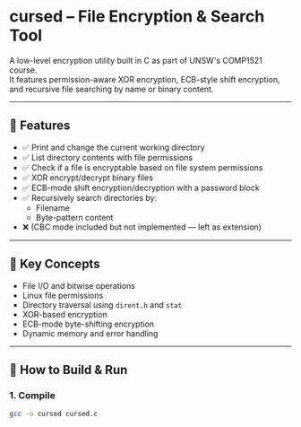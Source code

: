 # cursed – File Encryption & Search Tool

A low-level encryption utility built in C as part of UNSW's COMP1521 course.  
It features permission-aware XOR encryption, ECB-style shift encryption, and recursive file searching by name or binary content.

---

## 🔧 Features

- ✅ Print and change the current working directory
- ✅ List directory contents with file permissions
- ✅ Check if a file is encryptable based on file system permissions
- ✅ XOR encrypt/decrypt binary files
- ✅ ECB-mode shift encryption/decryption with a password block
- ✅ Recursively search directories by:
  - Filename
  - Byte-pattern content
- ❌ (CBC mode included but not implemented — left as extension)

---

## 🧠 Key Concepts

- File I/O and bitwise operations
- Linux file permissions
- Directory traversal using `dirent.h` and `stat`
- XOR-based encryption
- ECB-mode byte-shifting encryption
- Dynamic memory and error handling

---

## 🚀 How to Build & Run

### 1. Compile
```bash
gcc -o cursed cursed.c
